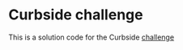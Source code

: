 # Curbside challenge
This is a solution code for the Curbside [challenge](http://challenge.curbside.com)
